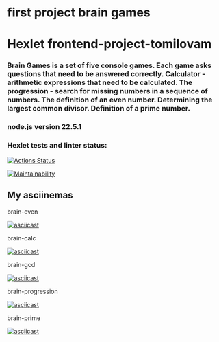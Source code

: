 # first project brain games
# **Hexlet frontend-project-tomilovam**

### Brain Games is a set of five console games. Each game asks questions that need to be answered correctly. Calculator - arithmetic expressions that need to be calculated. The progression - search for missing numbers in a sequence of numbers. The definition of an even number. Determining the largest common divisor. Definition of a prime number.

### node.js version 22.5.1

### Hexlet tests and linter status:
[![Actions Status](https://github.com/tomilovam/frontend-project-44/actions/workflows/hexlet-check.yml/badge.svg)](https://github.com/tomilovam/frontend-project-44/actions)

[![Maintainability](https://api.codeclimate.com/v1/badges/e91b31714758355b5a0e/maintainability)](https://codeclimate.com/github/tomilovam/frontend-project-tomilovam/maintainability)

## **My asciinemas**

brain-even

[![asciicast](https://asciinema.org/a/3AXLpQNytSAjpYVzfAN6jLHv9.svg)](https://asciinema.org/a/3AXLpQNytSAjpYVzfAN6jLHv9)

brain-calc

[![asciicast](https://asciinema.org/a/HFuuOJfEDL0sJoWV882VxD8k0.svg)](https://asciinema.org/a/HFuuOJfEDL0sJoWV882VxD8k0)

brain-gcd

[![asciicast](https://asciinema.org/a/G5Rc3Zyju0ULgAICRfAcmSm1I.svg)](https://asciinema.org/a/G5Rc3Zyju0ULgAICRfAcmSm1I)

brain-progression

[![asciicast](https://asciinema.org/a/oBRSlsuexBBBNb6JYQwJV1cOZ.svg)](https://asciinema.org/a/oBRSlsuexBBBNb6JYQwJV1cOZ)

brain-prime

[![asciicast](https://asciinema.org/a/LAApz3j2SYcHfwlSA7YhQS00d.svg)](https://asciinema.org/a/LAApz3j2SYcHfwlSA7YhQS00d)
